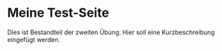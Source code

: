 # Meine Test-Seite

Dies ist Bestandteil der zweiten Übung. Hier soll eine Kurzbeschreibung eingefügt werden.
